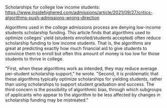 Scholarships for college low income students: https://www.insidehighered.com/admissions/article/2021/09/27/critics-algorithms-push-admissions-wrong-direction

Algorithms used in the college admissions process are denying low-income students scholarship funding. This article finds that algorithms used to optimize colleges’ yield (students enrolled/students accepted) often reduce scholarship funding to low income students. That is, the algorithms are great at predicting exactly how much financial aid to give students to convince them to enroll but often this amount of money is too low for those students to thrive in college.

"First, when these algorithms work as intended, they may reduce average per-student scholarship support," he wrote. "Second, it is problematic that these algorithms typically optimize scholarships for yielding students, rather than using scholarships to support student graduation and success. The third concern is the possibility of algorithmic bias, through which subgroups of applicants who appear to the algorithm to be less affected by changes in scholarship funding may be mistreated."

